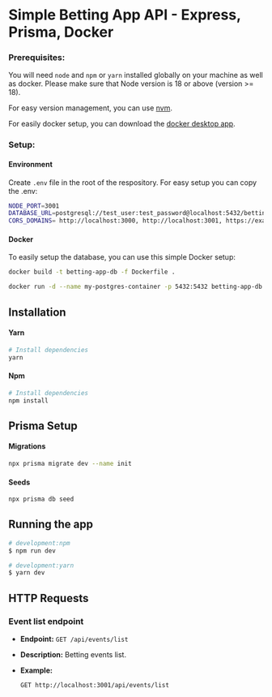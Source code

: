 # Simple Betting App API - Express, Prisma, Docker

### Prerequisites:

You will need `node` and `npm` or `yarn` installed globally on your machine as well as docker.
Please make sure that Node version is 18 or above (version >= 18).

For easy version management, you can use [nvm](https://github.com/nvm-sh/nvm).

For easily docker setup, you can download the [docker desktop app](https://www.docker.com/products/docker-desktop/).

### Setup:

#### Environment

Create `.env` file in the root of the respository. For easy setup you can copy the .env:

```bash
NODE_PORT=3001
DATABASE_URL=postgresql://test_user:test_password@localhost:5432/betting_app
CORS_DOMAINS= http://localhost:3000, http://localhost:3001, https://example.com, http://localhost:5173
```

#### Docker

To easily setup the database, you can use this simple Docker setup:

```bash
docker build -t betting-app-db -f Dockerfile .

docker run -d --name my-postgres-container -p 5432:5432 betting-app-db
```

## Installation

#### Yarn

```bash
# Install dependencies
yarn
```

#### Npm

```bash
# Install dependencies
npm install
```

## Prisma Setup

#### Migrations

```bash
npx prisma migrate dev --name init
```

#### Seeds

```bash
npx prisma db seed
```

## Running the app

```bash
# development:npm
$ npm run dev

# development:yarn
$ yarn dev
```

## HTTP Requests

### Event list endpoint

- **Endpoint:** `GET /api/events/list`
- **Description:** Betting events list.
- **Example:**

  ```http
  GET http://localhost:3001/api/events/list
  ```
